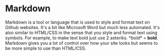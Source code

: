 # Markdown
Markdown is a tool or language that is used to style and format text on Github websites. It's a bit like Microsoft Word but much less automated. It's also similar to HTML/CSS in the sense that you style and format text using symbols. For example, to make text bold just use 2 asteriks. \**bold** = **bold**. Markdown gives you a lot of control over how your site looks but seems to be more simple to use than HTML/CSS.
